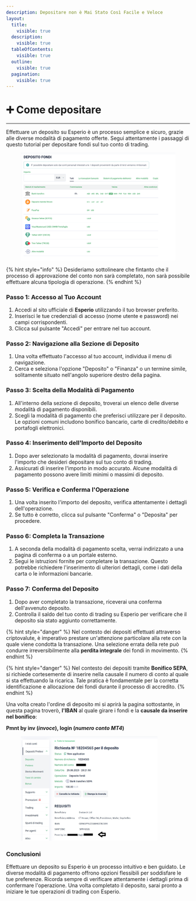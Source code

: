 ```yaml
---
description: Depositare non è Mai Stato Così Facile e Veloce
layout:
  title:
    visible: true
  description:
    visible: true
  tableOfContents:
    visible: true
  outline:
    visible: true
  pagination:
    visible: true
---
```


# ➕ Come depositare

***

Effettuare un deposito su Esperio è un processo semplice e sicuro, grazie alle diverse modalità di pagamento offerte. Segui attentamente i passaggi di questo tutorial per depositare fondi sul tuo conto di trading.

<figure><img src="../../../.gitbook/assets/Schermata 2023-08-21 alle 10.08.54.png" alt=""><figcaption></figcaption></figure>

{% hint style="info" %}
Desideriamo sottolineare che fintanto che il processo di approvazione del conto non sarà completato, non sarà possibile effettuare alcuna tipologia di operazione.
{% endhint %}

### **Passo 1: Accesso al Tuo Account**

1. Accedi al sito ufficiale di **Esperio** utilizzando il tuo browser preferito.
2. Inserisci le tue credenziali di accesso (nome utente e password) nei campi corrispondenti.
3. Clicca sul pulsante "Accedi" per entrare nel tuo account.

### **Passo 2: Navigazione alla Sezione di Deposito**

1. Una volta effettuato l'accesso al tuo account, individua il menu di navigazione.
2. Cerca e seleziona l'opzione "Deposito" o "Finanza" o un termine simile, solitamente situato nell'angolo superiore destro della pagina.

### **Passo 3: Scelta della Modalità di Pagamento**

1. All'interno della sezione di deposito, troverai un elenco delle diverse modalità di pagamento disponibili.
2. Scegli la modalità di pagamento che preferisci utilizzare per il deposito. Le opzioni comuni includono bonifico bancario, carte di credito/debito e portafogli elettronici.

### **Passo 4: Inserimento dell'Importo del Deposito**

1. Dopo aver selezionato la modalità di pagamento, dovrai inserire l'importo che desideri depositare sul tuo conto di trading.
2. Assicurati di inserire l'importo in modo accurato. Alcune modalità di pagamento possono avere limiti minimi o massimi di deposito.

### **Passo 5: Verifica e Conferma l'Operazione**

1. Una volta inserito l'importo del deposito, verifica attentamente i dettagli dell'operazione.
2. Se tutto è corretto, clicca sul pulsante "Conferma" o "Deposita" per procedere.

### **Passo 6: Completa la Transazione**

1. A seconda della modalità di pagamento scelta, verrai indirizzato a una pagina di conferma o a un portale esterno.
2. Segui le istruzioni fornite per completare la transazione. Questo potrebbe richiedere l'inserimento di ulteriori dettagli, come i dati della carta o le informazioni bancarie.

### **Passo 7: Conferma del Deposito**

1. Dopo aver completato la transazione, riceverai una conferma dell'avvenuto deposito.
2. Controlla il saldo del tuo conto di trading su Esperio per verificare che il deposito sia stato aggiunto correttamente.

{% hint style="danger" %}
Nel contesto dei depositi effettuati attraverso criptovalute, è imperativo prestare un'attenzione particolare alla rete con la quale viene condotta la transazione. Una selezione errata della rete può condurre irreversibilmente alla **perdita integrale** dei fondi in movimento.
{% endhint %}

{% hint style="danger" %}
Nel contesto dei depositi tramite **Bonifico SEPA**, si richiede cortesemente di inserire nella causale il numero di conto al quale si sta effettuando la ricarica. Tale pratica è fondamentale per la corretta identificazione e allocazione dei fondi durante il processo di accredito.
{% endhint %}

Una volta creato l'ordine di deposito mi si aprirà la pagina sottostante, in questa pagina troverò, **l'IBAN** al quale girare i fondi e la **causale da inserire nel bonifico**:&#x20;

**Pmnt by inv  (**_**invoce**_**), login (**_**numero conto MT4**_**)**

<figure><img src="../../../.gitbook/assets/27.jpg" alt="" width="375"><figcaption></figcaption></figure>

### **Conclusioni**

Effettuare un deposito su Esperio è un processo intuitivo e ben guidato. Le diverse modalità di pagamento offrono opzioni flessibili per soddisfare le tue preferenze. Ricorda sempre di verificare attentamente i dettagli prima di confermare l'operazione. Una volta completato il deposito, sarai pronto a iniziare le tue operazioni di trading con Esperio.
